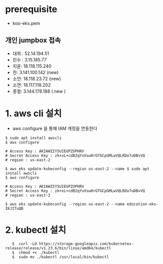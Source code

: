 # prerequisite
- koo-eks.pem

## 개인 jumpbox 접속
- 대희 : 52.14.194.51
- 민수 : 3.15.185.77
- 지윤: 18.118.115.240
- 찬: 3.141.100.142 (new)
- 소언: 18.118.23.72 (new)
- 소연: 18.117.118.202
- 종철: 3.144.178.188 ( new )

# 1. aws cli 설치
- aws configure 을 통해 IAM 계정을 연동한다
```
$ sudo apt install awscli
$ aws configure

# Access Key : AKIAWZIY5UIEUPZOPHRV
# Secret Access Key : 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
# region : us-east-2

$ aws eks update-kubeconfig --region us-east-2 --name $ sudo apt install awscli
$ aws configure

# Access Key : AKIAWZIY5UIEUPZOPHRV
# Secret Access Key : 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
# region : us-east-2

$ aws eks update-kubeconfig --region us-east-2 --name education-eks-IKJITuQB
```

# 2. kubectl 설치

```
   $  curl -LO https://storage.googleapis.com/kubernetes-release/release/v1.23.6/bin/linux/amd64/kubectl
   $  chmod +x ./kubectl
   $  sudo mv ./kubectl /usr/local/bin/kubectl
```


